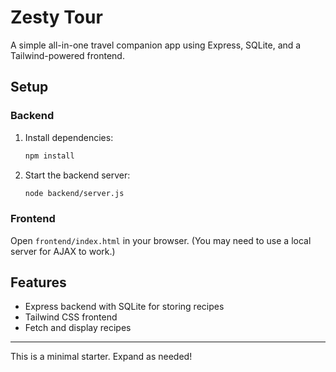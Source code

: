# Zesty Tour

A simple all-in-one travel companion app using Express, SQLite, and a Tailwind-powered frontend.

## Setup

### Backend
1. Install dependencies:
   ```bash
   npm install
   ```
2. Start the backend server:
   ```bash
   node backend/server.js
   ```

### Frontend
Open `frontend/index.html` in your browser. (You may need to use a local server for AJAX to work.)

## Features
- Express backend with SQLite for storing recipes
- Tailwind CSS frontend
- Fetch and display recipes

---
This is a minimal starter. Expand as needed! 
